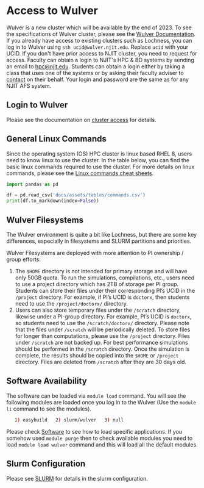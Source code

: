 # Access to Wulver
Wulver is a new cluster which will be available by the end of 2023. To see the specifications of Wulver cluster, please see the [Wulver Documentation](wulver.md).
If you already have access to existing clusters such as Lochness, you can log in to Wulver using `ssh ucid@wulver.njit.edu`. Replace `ucid` with your UCID. If you don't have prior access to NJIT cluster, you need to request for access.
Faculty can obtain a login to NJIT's HPC & BD systems by sending an email to [hpc@njit.edu](mailto:hpc@njit.edu). Students can obtain a login either by taking a class that uses one of the systems or by asking their faculty adviser to [contact](mailto:hpc@njit.edu) on their behalf. Your login and password are the same as for any NJIT AFS system.

## Login to Wulver
Please see the documentation on [cluster access](cluster_access.md) for details.

## General Linux Commands
Since the operating system (OS) HPC cluster is linux based RHEL 8, users need to know linux to use the cluster.
In the table below, you can find the basic linux commands required to use the cluster. For more details on linux commands, please see the [Linux commands cheat sheets](https://www.linuxtrainingacademy.com/linux-commands-cheat-sheet).

```python exec="on"
import pandas as pd

df = pd.read_csv('docs/assets/tables/commands.csv')
print(df.to_markdown(index=False))
```

## Wulver Filesystems

The Wulver environment is quite a bit like Lochness, but there are some key differences, especially in filesystems and SLURM partitions and priorities.

 Wulver Filesystems are deployed with more attention to PI ownership / group efforts:

1. The `$HOME` directory is not intended for primary storage and will have only 50GB quota. To run the simulations, compilations, etc., users need to use a project directory which has 2TB of storage per PI group. Students can store their files under their corresponding PI’s UCID in the `/project` directory.  For example, if PI’s UCID is `doctorx`, then students need to use the `/project/doctorx/` directory. 
2. Users can also store temporary files under the `/scratch` directory, likewise under a PI-group directory. For example, PI’s UCID is `doctorx`, so students need to use the `/scratch/doctorx/` directory.  Please note that the files under `/scratch` will be periodically deleted. To store files for longer than computations, please use the `/project` directory.  Files under `/scratch` are not backed up. For best performance simulations should be performed in the `/scratch` directory. Once the simulation is complete, the results should be copied into the `$HOME` or `/project` directory.  Files are deleted from `/scratch` after they are 30 days old.

## Software Availability
The software can be loaded via `module load` command. You will see the following modules are loaded once you log in to the Wulver (Use the `module li` command to see the modules). 
```bash
   1) easybuild   2) slurm/wulver   3) null
```
Please check [Software](../Software/index.md) to see how to load specific applications. If you somehow used `module purge` then to check available modules you need to load `module load wulver` command and this will load all the default modules. 

## Slurm Configuration

Please see [SLURM](slurm.md) for details in the slurm configuration.  
